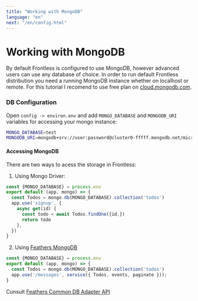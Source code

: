 ```yaml
---
title: "Working with MongoDB"
language: "en"
next: "/en/config.html"
---
```


# Working with MongoDB

By default Frontless is configured to use MongoDB, however advanced users can use any database of choice. In order to run default Frontless distribution you need a running MongoDB instance whether on localhost or remote. For this tutorial I recomend to use free plan on [cloud.mongodb.com](https://cloud.mongodb.com).

### DB Configuration
Open `config -> environ.env` and add `MONGO_DATABASE` and `MONGODB_URI` variables for accessing your mongo instance:
```bash
MONGO_DATABASE=test
MONGODB_URI=mongodb+srv://user:password@cluster0-fffff.mongodb.net/microtw?retryWrites=true
```

#### Accessing MongoDB 
There are two ways to acess the storage in Frontless:

1. Using Mongo Driver:

```javascript
const {MONGO_DATABASE} = process.env
export default (app, mongo) => {
  const Todos = mongo.db(MONGO_DATABASE).collection('todos')
  app.use('signup', {
    async get(id) {
      const todo = await Todos.findOne({id,})
      return todo
    },
  })
}
```

2. Using [Feathers MongoDB](https://github.com/feathersjs-ecosystem/feathers-mongodb)

```javascript
const {MONGO_DATABASE} = process.env
export default (app, mongo) => {
  const Todos = mongo.db(MONGO_DATABASE).collection('todos')
  app.use('/messages', service({ Todos, events, paginate }));
}
```

Cunsult [Feathers Common DB Adapter API](https://docs.feathersjs.com/api/databases/common.html)